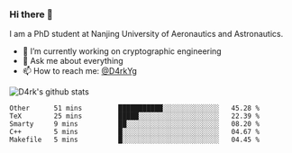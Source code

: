 ### Hi there 👋

I am a PhD student at Nanjing University of Aeronautics and Astronautics.

- 🔭 I’m currently working on cryptographic engineering
- 💬 Ask me about everything
- 📫 How to reach me: [@D4rkYg](https://twitter.com/D4rkYg)

![D4rk's github stats](https://github-readme-stats.vercel.app/api?username=dd4rk&show_icons=true&title_color=fff&icon_color=79ff97&text_color=9f9f9f&bg_color=151515)

<!--START_SECTION:waka-->
```text
Other      51 mins         ███████████░░░░░░░░░░░░░░   45.28 % 
TeX        25 mins         █████░░░░░░░░░░░░░░░░░░░░   22.39 % 
Smarty     9 mins          ██░░░░░░░░░░░░░░░░░░░░░░░   08.20 % 
C++        5 mins          █░░░░░░░░░░░░░░░░░░░░░░░░   04.67 % 
Makefile   5 mins          █░░░░░░░░░░░░░░░░░░░░░░░░   04.45 %
```
<!--END_SECTION:waka-->
